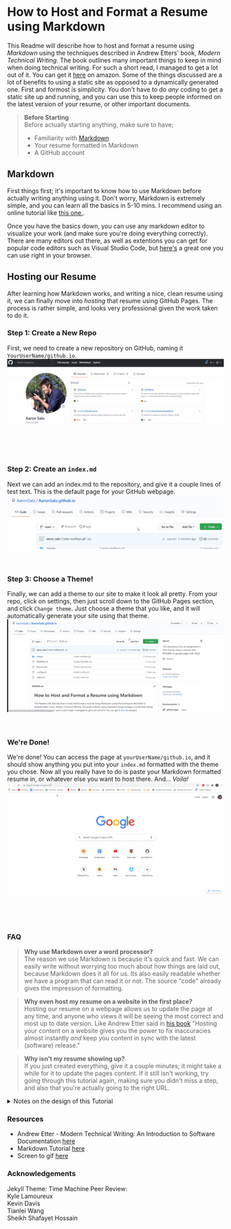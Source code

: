 # How to Host and Format a Resume using Markdown
This Readme will describe how to host and format a resume using _Markdown_ using the techniques described in Andrew Etters' book, _Modern Technical Writing_. The book outlines many important things to keep in mind when doing technical writing. For such a short read, I managed to get a lot out of it. You can get it [here](https://www.amazon.ca/Modern-Technical-Writing-Introduction-Documentation-ebook/dp/B01A2QL9SS#:~:text=Written%20by%20the%20lead%20technical,and%20experienced%20technical%20writers%20alike.) on amazon. Some of the things discussed are a lot of benefits to using a static site as opposed to a dynamically generated one. First and formost is simplicity. You don't have to do _any_ coding to get a static site up and running, and you can use this to keep people informed on the latest version of your resume, or other important documents.

>**Before Starting** <br>
> Before actually starting anything, make sure to have;
> * Familiarity with [Markdown](https://www.markdowntutorial.com/)
> * Your resume formatted in Markdown
> * A GitHub account


## Markdown
First things first; it's important to know how to use Markdown before actually writing anything using it. Don't worry, Markdown is extremely simple, and you can learn all the basics in 5-10 mins. I recommend using an online tutorial like [this one.](https://www.markdowntutorial.com/).

Once you have the basics down, you can use any markdown editor to visualize your work (and make sure you're doing everything correctly). There are many editors out there, as well as extentions you can get for popular code editors such as Visual Studio Code, but [here's](https://stackedit.io/) a great one you can use right in your browser.



## Hosting our Resume
After learning how Markdown works, and writing a nice, clean resume using it, we can finally move into _hosting_ that resume using GitHub Pages. The process is rather simple, and looks very professional given the work taken to do it.



### Step 1: Create a New Repo
First, we need to create a new repository on GitHub, naming it `YourUserName/github.io`. 
![Creating a repo gif](images/newRepo.gif)

<br>
<br>
<br>

### Step 2: Create an `index.md`
Next we can add an index.md to the repository, and give it a couple lines of test text. This is the default page for your GitHub webpage.
![Adding an index.md gif](images/createIndex.gif)
<br><br><br>


### Step 3: Choose a Theme!
Finally, we can add a theme to our site to make it look all pretty. From your repo, click on settings, then just scroll down to the GitHub Pages section, and click `Change theme`. Just choose a theme that you like, and it will automatically generate your site using that theme.
![Choosing a theme gif](images/changeTheme.gif)
<br><br><br>


### We're Done!
We're done! You can access the page at `yourUserName/github.io`, and it should show anything you put into your `index.md` formatted with the theme you chose. Now all you really have to do is paste your Markdown formatted resume in, or whatever else you want to host there. And... _Voila!_
![Show resume gif](images/seeWebsite.gif)


<br><br><br>

### FAQ 
> **Why use Markdown over a word processor?** <br>
> The reason we use Markdown is because it's quick and fast. We can easily write without worrying too much about how things are laid out, because Markdown does it all for us. Its also easily readable whether we have a program that can read it or not. The source "code" already gives the impression of formatting.

>**Why even host my resume on a website in the first place?**<br>
> Hosting our resume on a webpage allows us to update the page at any time, and anyone who views it will be seeing the most correct and most up to date version. Like Andrew Etter said in [his book](https://www.amazon.ca/Modern-Technical-Writing-Introduction-Documentation-ebook/dp/B01A2QL9SS#:~:text=Written%20by%20the%20lead%20technical,and%20experienced%20technical%20writers%20alike.) "Hosting your content on a website gives you the power to fix inaccuracies almost instantly _and_ keep you content in sync with the latest (software) release."

>**Why isn't my resume showing up?**<br>
> If you just created everything, give it a couple minutes; it might take a while for it to update the pages content. If it still isn't working, try going through this tutorial again, making sure you didn't miss a step, and also that you're actually going to the right URL.


<details>
  <summary>Notes on the design of this Tutorial</summary>
  
*The design of this tutorial was based on a subject called Basic Functional Documentation, talked about in [Andrew Etters book](https://www.amazon.ca/Modern-Technical-Writing-Introduction-Documentation-ebook/dp/B01A2QL9SS#:~:text=Written%20by%20the%20lead%20technical,and%20experienced%20technical%20writers%20alike.). I have tried to answer all the questions brought up in this section, so as to convey the information in the best way possible. We are also assuming some sort of technical knowledge in the reader, and not explaining so much as to how to do the specifics of converting their resume to Markdown. This leaves us with a cleaner, and more consise rundown.*
</details>

### Resources
* Andrew Etter - Modern Technical Writing: An Introduction to Software Documentation [here](https://www.amazon.ca/Modern-Technical-Writing-Introduction-Documentation-ebook/dp/B01A2QL9SS#:~:text=Written%20by%20the%20lead%20technical,and%20experienced%20technical%20writers%20alike.)
* Markdown Tutorial [here](https://www.markdowntutorial.com/)
* Screen to gif [here](https://www.screentogif.com/)

### Acknowledgements
Jekyll Theme: Time Machine
Peer Review:<br>
Kyle Lamoureux <br>
Kevin Davis<br>
Tianlei Wang <br>
Sheikh Shafayet Hossain

